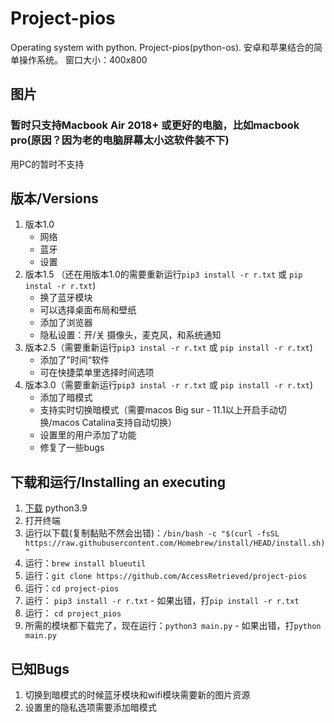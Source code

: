 # Project-pios
Operating system with python.
Project-pios(python-os). 安卓和苹果结合的简单操作系统。
窗口大小：400x800

## 图片

### 暂时只支持Macbook Air 2018+ 或更好的电脑，比如macbook pro(原因？因为老的电脑屏幕太小这软件装不下)
用PC的暂时不支持

## 版本/Versions
1. 版本1.0
   - 网络
   - 蓝牙
   - 设置
2. 版本1.5 （还在用版本1.0的需要重新运行`pip3 install -r r.txt` 或 `pip instal -r r.txt`)
   - 换了蓝牙模块
   - 可以选择桌面布局和壁纸
   - 添加了浏览器
   - 隐私设置：开/关 摄像头，麦克风，和系统通知
3. 版本2.5（需要重新运行`pip3 instal -r r.txt` 或 `pip install -r r.txt`)
   - 添加了”时间“软件
   - 可在快捷菜单里选择时间选项
4. 版本3.0（需要重新运行`pip3 instal -r r.txt` 或 `pip install -r r.txt`)
   - 添加了暗模式
   - 支持实时切换暗模式（需要macos Big sur - 11.1以上开启手动切换/macos Catalina支持自动切换）
   - 设置里的用户添加了功能
   - 修复了一些bugs

## 下载和运行/Installing an executing
1. [下载](https://www.python.org/ftp/python/3.9.1/python-3.9.1-macosx10.9.pkg) python3.9
2. 打开终端
3. 运行以下载(复制黏贴不然会出错)：`/bin/bash -c "$(curl -fsSL https://raw.githubusercontent.com/Homebrew/install/HEAD/install.sh)"`
4. 运行：`brew install blueutil`
3. 运行：`git clone https://github.com/AccessRetrieved/project-pios`
4. 运行：`cd project-pios`
5. 运行： `pip3 install -r r.txt` - 如果出错，打`pip install -r r.txt`
6. 运行： `cd project_pios`
7. 所需的模块都下载完了，现在运行：`python3 main.py` - 如果出错，打`python main.py`

## 已知Bugs
1. 切换到暗模式的时候蓝牙模块和wifi模块需要新的图片资源
2. 设置里的隐私选项需要添加暗模式